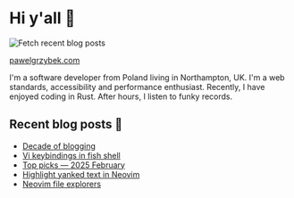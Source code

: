 # Hi y'all 👋

![Fetch recent blog posts](https://github.com/pawelgrzybek/pawelgrzybek/workflows/Fetch%20recent%20blog%20posts/badge.svg)

[pawelgrzybek.com](https://pawelgrzybek.com)

I'm a software developer from Poland living in Northampton, UK. I'm a web standards, accessibility and performance enthusiast. Recently, I have enjoyed coding in Rust. After hours, I listen to funky records.

## Recent blog posts 📝

<!-- FEED-START -->
- [Decade of blogging](https://pawelgrzybek.com/decade-of-blogging/)
- [Vi keybindings in fish shell](https://pawelgrzybek.com/vi-keybindings-in-fish-shell/)
- [Top picks — 2025 February](https://pawelgrzybek.com/top-picks-2025-february/)
- [Highlight yanked text in Neovim](https://pawelgrzybek.com/highlight-yanked-text-in-neovim/)
- [Neovim file explorers](https://pawelgrzybek.com/neovim-file-explorers/)
<!-- FEED-END -->